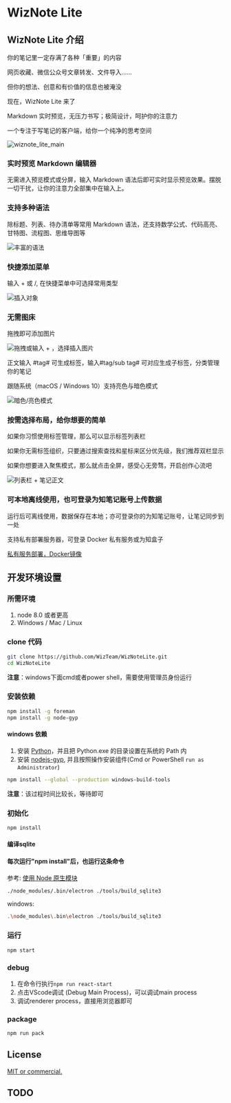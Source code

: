 # WizNote Lite

## WizNote Lite 介绍

你的笔记里一定存满了各种「重要」的内容

网页收藏、微信公众号文章转发、文件导入……

但你的想法、创意和有价值的信息也被淹没

现在，WizNote Lite 来了

Markdown 实时预览，无压力书写；极简设计，呵护你的注意力

一个专注于写笔记的客户端，给你一个纯净的思考空间

![wiznote_lite_main](./build/github/wiznnote_lite_main.png)

### 实时预览 Markdown 编辑器

无需进入预览模式或分屏，输入 Markdown 语法后即可实时显示预览效果。摆脱一切干扰，让你的注意力全部集中在输入上。

### 支持多种语法

除标题、列表、待办清单等常用 Markdown 语法，还支持数学公式、代码高亮、甘特图、流程图、思维导图等

![丰富的语法](./build/github/wiznote_lite_code.png)

### 快捷添加菜单

输入 + 或 /, 在快捷菜单中可选择常用类型

![插入对象](./build/github/wiznote_lite_insert.gif)

### 无需图床

拖拽即可添加图片

![拖拽或输入 + ，选择插入图片](./build/github/wiznote_lite_image.gif)

正文输入 #tag# 可生成标签，输入#tag/sub tag# 可对应生成子标签，分类管理你的笔记

跟随系统（macOS / Windows 10）支持亮色与暗色模式

![暗色/亮色模式](./build/github/wiznote_lite_theme.png)

### 按需选择布局，给你想要的简单

如果你习惯使用标签管理，那么可以显示标签列表栏

如果你无需标签组织，只要通过搜索查找和星标来区分优先级，我们推荐双栏显示

如果你想要进入聚焦模式，那么就点击全屏，感受心无旁骛，开启创作心流吧

![列表栏 + 笔记正文](./build/github/wiznote_lite_layout.png)

### 可本地离线使用，也可登录为知笔记账号上传数据

运行后可离线使用，数据保存在本地；亦可登录你的为知笔记账号，让笔记同步到一处

支持私有部署服务器，可登录 Docker 私有服务或为知盒子

[私有服务部署，Docker镜像](https://hub.docker.com/r/wiznote/wizserver)

## 开发环境设置

### 所需环境

1. node 8.0 或者更高
2. Windows / Mac / Linux

### clone 代码

```bash
git clone https://github.com/WizTeam/WizNoteLite.git
cd WizNoteLite
```

**注意**：windows下面cmd或者power shell，需要使用管理员身份运行

### 安装依赖

```bash
npm install -g foreman
npm install -g node-gyp
```

#### windows 依赖

1. 安装 [Python](https://www.python.org/)，并且把 Python.exe 的目录设置在系统的 Path 内
2. 安装 [nodejs-gyp](https://github.com/nodejs/node-gyp#on-windows), 并且按照操作安装组件(Cmd or PowerShell `run as Administrator`)

``` bash
npm install --global --production windows-build-tools
```

**注意**：该过程时间比较长，等待即可

### 初始化

```bash
npm install
```

#### 编译sqlite

#### 每次运行"npm install"后，也运行这条命令

参考: [使用 Node 原生模块](https://www.electronjs.org/docs/tutorial/using-native-node-modules)

```bash
./node_modules/.bin/electron ./tools/build_sqlite3
```

windows:

```bash
.\node_modules\.bin\electron ./tools/build_sqlite3
```

### 运行

``` bash
npm start
```

### debug

1. 在命令行执行`npm run react-start`
2. 点击VScode调试 (Debug Main Process)，可以调试main process
3. 调试renderer process，直接用浏览器即可

### package

```bash
npm run pack
```

## License

[MIT or commercial.](./LICENSE.txt)

## TODO
